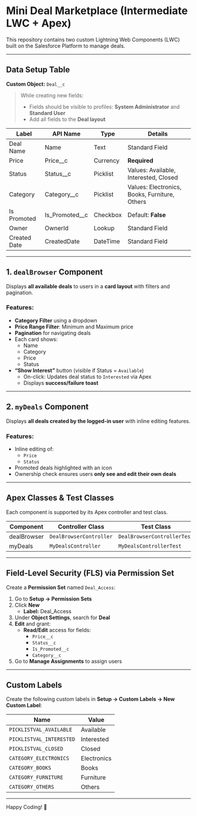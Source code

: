 # Mini Deal Marketplace (Intermediate LWC + Apex)

This repository contains two custom Lightning Web Components (LWC) built on the Salesforce Platform to manage deals.

---

##  Data Setup Table

**Custom Object:** `Deal__c`

> While creating new fields:
> - Fields should be visible to profiles: **System Administrator** and **Standard User**
> - Add all fields to the **Deal layout**

| Label         | API Name          | Type      | Details                                      |
|---------------|-------------------|-----------|----------------------------------------------|
| Deal Name     | Name              | Text      | Standard Field                               |
| Price         | Price__c          | Currency  | **Required**                                 |
| Status        | Status__c         | Picklist  | Values: Available, Interested, Closed        |
| Category      | Category__c       | Picklist  | Values: Electronics, Books, Furniture, Others|
| Is Promoted   | Is_Promoted__c    | Checkbox  | Default: **False**                           |
| Owner         | OwnerId           | Lookup    | Standard Field                               |
| Created Date  | CreatedDate       | DateTime  | Standard Field                               |

---

##  1. `dealBrowser` Component

Displays **all available deals** to users in a **card layout** with filters and pagination.

###  Features:
- **Category Filter** using a dropdown
- **Price Range Filter**: Minimum and Maximum price
- **Pagination** for navigating deals
- Each card shows:
  - Name
  - Category
  - Price
  - Status
- **“Show Interest”** button (visible if Status = `Available`)
  - On-click: Updates deal status to `Interested` via Apex
  - Displays **success/failure toast**

---

##  2. `myDeals` Component

Displays **all deals created by the logged-in user** with inline editing features.

###  Features:
- Inline editing of:
  - `Price`
  - `Status`
- Promoted deals highlighted with an icon
- Ownership check ensures users **only see and edit their own deals**

---

##  Apex Classes & Test Classes

Each component is supported by its Apex controller and test class.

| Component     | Controller Class           | Test Class                 |
|---------------|----------------------------|----------------------------|
| dealBrowser   | `DealBrowserController`    | `DealBrowserControllerTest`|
| myDeals       | `MyDealsController`        | `MyDealsControllerTest`    |

---

##  Field-Level Security (FLS) via Permission Set

Create a **Permission Set** named `Deal_Access`:

1. Go to **Setup → Permission Sets**
2. Click **New**
   - **Label:** Deal_Access
3. Under **Object Settings**, search for **Deal**
4. **Edit** and grant:
   - **Read/Edit** access for fields:
     - `Price__c`
     - `Status__c`
     - `Is_Promoted__c`
     - `Category__c`
5. Go to **Manage Assignments** to assign users

---

##  Custom Labels

Create the following custom labels in **Setup → Custom Labels → New Custom Label**:

| Name                    | Value        |
|-------------------------|--------------|
| `PICKLISTVAL_AVAILABLE` | Available    |
| `PICKLISTVAL_INTERESTED`| Interested   |
| `PICKLISTVAL_CLOSED`    | Closed       |
| `CATEGORY_ELECTRONICS`  | Electronics  |
| `CATEGORY_BOOKS`        | Books        |
| `CATEGORY_FURNITURE`    | Furniture    |
| `CATEGORY_OTHERS`       | Others       |

---

Happy Coding! 🎉
